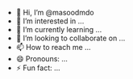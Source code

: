 - 👋 Hi, I’m @masoodmdo
- 👀 I’m interested in ...
- 🌱 I’m currently learning ...
- 💞️ I’m looking to collaborate on ...
- 📫 How to reach me ...
- 😄 Pronouns: ...
- ⚡ Fun fact: ...

<!---
masoodmdo/masoodmdo is a ✨ special ✨ repository because its `README.md` (this file) appears on your GitHub profile.
You can click the Preview link to take a look at your changes.
--->
